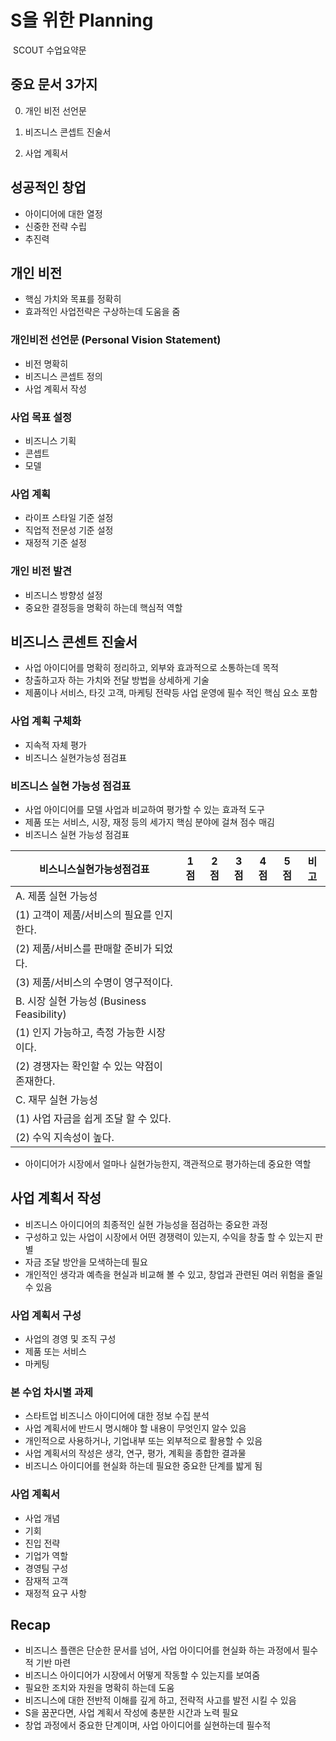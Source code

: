 # S을 위한 Planning

​																																							SCOUT 수업요약문

## 중요 문서 3가지

0) 개인 비전 선언문

1) 비즈니스 콘셉트 진술서

2) 사업 계획서



## 성공적인 창업

* 아이디어에 대한 열정
* 신중한 전략 수립
* 추진력



## 개인 비전

* 핵심 가치와 목표를 정확히
* 효과적인 사업전략은 구상하는데 도움을 줌



### 개인비전 선언문 (Personal Vision Statement)

* 비전 명확히
* 비즈니스 콘셉트 정의
* 사업 계획서 작성



### 사업 목표 설정

* 비즈니스 기획
* 콘셉트
* 모델



### 사업 계획

* 라이프 스타일 기준 설정
* 직업적 전문성 기준 설정
* 재정적 기준 설정



### 개인 비전 발견

* 비즈니스 방향성 설정
* 중요한 결정등을 명확히 하는데 핵심적 역할



## 비즈니스 콘센트 진술서

* 사업 아이디어를 명확히 정리하고, 외부와 효과적으로 소통하는데 목적
* 창출하고자 하는 가치와 전달 방법을 상세하게 기술
* 제품이나 서비스, 타깃 고객, 마케팅 전략등 사업 운영에 필수 적인 핵심 요소 포함



### 사업 계획 구체화

* 지속적 자체 평가
* 비즈니스 실현가능성 점검표



### 비즈니스 실현 가능성 점검표

* 사업 아이디어를 모델 사업과 비교하여 평가할 수 있는 효과적 도구
* 제품 또는 서비스, 시장, 재정 등의 세가지 핵심 분야에 걸쳐 점수 매김
* 비즈니스 실현 가능성 점검표

| 비스니스실현가능성점검표                     | 1점  | 2점  | 3점  | 4점  | 5점  | 비고 |
| -------------------------------------------- | ---- | ---- | ---- | ---- | ---- | ---- |
| A. 제품 실현 가능성                          |      |      |      |      |      |      |
| (1) 고객이 제품/서비스의 필요를 인지한다.    |      |      |      |      |      |      |
| (2) 제품/서비스를 판매할 준비가 되었다.      |      |      |      |      |      |      |
| (3) 제품/서비스의 수명이 영구적이다.         |      |      |      |      |      |      |
| B. 시장 실현 가능성 (Business Feasibility)   |      |      |      |      |      |      |
| (1) 인지 가능하고, 측정 가능한 시장이다.     |      |      |      |      |      |      |
| (2) 경쟁자는 확인할 수 있는 약점이 존재한다. |      |      |      |      |      |      |
| C. 재무 실현 가능성                          |      |      |      |      |      |      |
| (1) 사업 자금을 쉽게 조달 할 수 있다.        |      |      |      |      |      |      |
| (2) 수익 지속성이 높다.                      |      |      |      |      |      |      |

* 아이디어가 시장에서 얼마나 실현가능한지, 객관적으로 평가하는데 중요한 역할 



## 사업 계획서 작성

* 비즈니스 아이디어의 최종적인 실현 가능성을 점검하는 중요한 과정
* 구성하고 있는 사업이 시장에서 어떤 경쟁력이 있는지, 수익을 창출 할 수 있는지 판별
* 자금 조달 방안을 모색하는데 필요
* 개인적인 생각과 예측을 현실과 비교해 볼 수 있고, 창업과 관련된 여러 위험을 줄일 수 있음



### 사업 계획서 구성

* 사업의 경영 및 조직 구성
* 제품 또는 서비스
* 마케팅



### 본 수업 차시별 과제

* 스타트업 비즈니스 아이디어에 대한 정보 수집 분석
* 사업 계획서에 반드시 명시해야 할 내용이 무엇인지 알수 있음
* 개인적으로 사용하거나, 기업내부 또는 외부적으로 활용할 수 있음
* 사업 계획서의 작성은 생각, 연구, 평가, 계획을 종합한 결과물
* 비즈니스 아이디어를 현실화 하는데 필요한 중요한 단계를 밟게 됨



### 사업 계획서

* 사업 개념
* 기회
* 진입 전략
* 기업가 역할
* 경영팀 구성
* 잠재적 고객
* 재정적 요구 사항



## Recap

* 비즈니스 플랜은 단순한 문서를 넘어, 사업 아이디어를 현실화 하는 과정에서 필수적 기반 마련
* 비즈니스 아이디어가 시장에서 어떻게 작동할 수 있는지를 보여줌
* 필요한 조치와 자원을 명확히 하는데 도움
* 비즈니스에 대한 전반적 이해를 깊게 하고, 전략적 사고를 발전 시킬 수 있음
* S을 꿈꾼다면, 사업 계획서 작성에 충분한 시간과 노력 필요
* 창업 과정에서 중요한 단계이며, 사업 아이디어를 실현하는데 필수적





